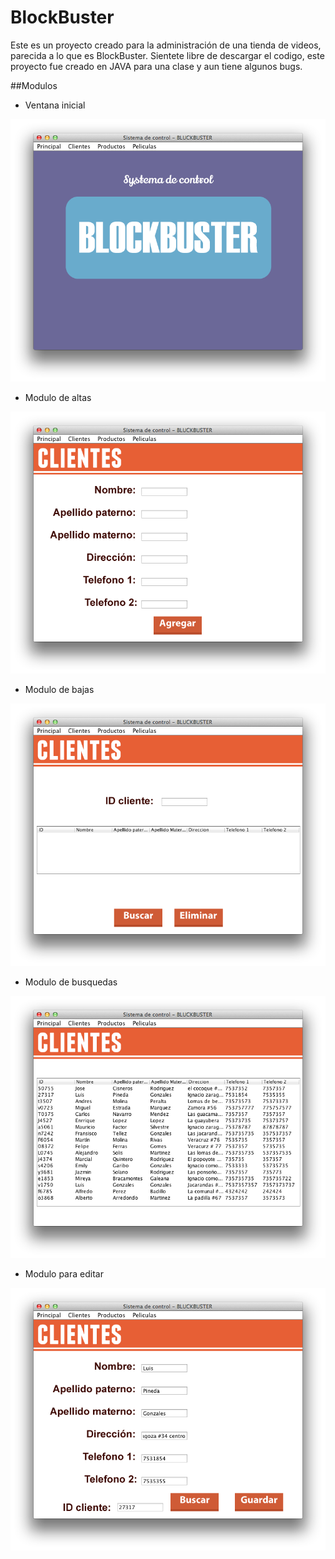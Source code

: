 BlockBuster
============
Este es un proyecto creado para la administración de una tienda de videos, parecida a lo que es BlockBuster.
Sientete libre de descargar el codigo, este proyecto fue creado en JAVA para una clase y aun tiene algunos bugs.

##Modulos

* Ventana inicial

![image](screenshots/captura1.png)

* Modulo de altas

![image](screenshots/captura2.png)

* Modulo de bajas

![image](screenshots/captura3.png)

* Modulo de busquedas

![image](screenshots/captura4.png)

* Modulo para editar

![image](screenshots/captura5.png)
